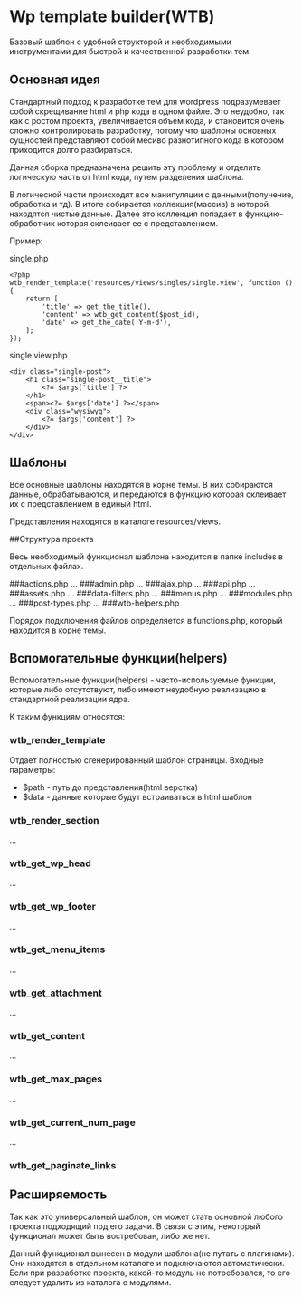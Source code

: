 # Wp template builder(WTB)

Базовый шаблон с удобной структорой и необходимыми инструментами для быстрой и качественной разработки тем.

## Основная идея

Стандартный подход к разработке тем для wordpress подразумевает собой скрещивание html и php кода в одном файле. Это
неудобно, так как с ростом проекта, увеличивается объем кода, и становится очень сложно контролировать разработку,
потому что шаблоны основных сущностей представляют собой месиво разнотипного кода в котором приходится долго
разбираться.

Данная сборка предназначена решить эту проблему и отделить логическую часть от html кода, путем разделения шаблона.

В логической части происходят все манипуляции с данными(получение, обработка и тд). В итоге собирается коллекция(массив)
в которой находятся чистые данные. Далее это коллекция попадает в функцию-обработчик которая склеивает ее с представлением.

Пример:

single.php

```
<?php 
wtb_render_template('resources/views/singles/single.view', function () {
    return [
        'title' => get_the_title(),
        'content' => wtb_get_content($post_id),
        'date' => get_the_date('Y-m-d'),
    ];
});
```

single.view.php

```
<div class="single-post">
    <h1 class="single-post__title">
        <?= $args['title'] ?>
    </h1>
    <span><?= $args['date'] ?></span>
    <div class="wysiwyg">
        <?= $args['content'] ?>
    </div>     
</div>

```

## Шаблоны

Все основные шаблоны находятся в корне темы. В них собираются данные, обрабатываются, и передаются в функцию которая склеивает их с представлением в единый html.

Представления находятся в каталоге resources/views. 


##Структура проекта

Весь необходимый функционал шаблона находится в папке includes в отдельных файлах. 

###actions.php
...
###admin.php
...
###ajax.php
...
###api.php
...
###assets.php
...
###data-filters.php
...
###menus.php
...
###modules.php
...
###post-types.php
...
###wtb-helpers.php

Порядок подключения файлов определяется в functions.php, который находится в корне темы.


## Вспомогательные функции(helpers)

Вспомогательные функции(helpers) - часто-используемые функции, которые либо отсутствуют, либо имеют неудобную реализацию
в стандартной реализации ядра.

К таким функциям относятся:

### wtb_render_template

Отдает полностью сгенерированный шаблон страницы. Входные параметры:

- $path - путь до представления(html верстка)
- $data - данные которые будут встраиваться в html шаблон

### wtb_render_section

...

### wtb_get_wp_head

...

### wtb_get_wp_footer

...

### wtb_get_menu_items

...

### wtb_get_attachment

...

### wtb_get_content

...

### wtb_get_max_pages

...

### wtb_get_current_num_page

...

### wtb_get_paginate_links

## Расширяемость

Так как это универсальный шаблон, он может стать основной любого проекта подходящий под его задачи. В связи с этим, некоторый функционал может быть востребован, либо же нет.

Данный функционал вынесен в модули шаблона(не путать с плагинами). Они находятся в отдельном каталоге и подключаются автоматически. Если при разработке проекта, какой-то модуль не потребовался, то его следует удалить из каталога с модулями.  